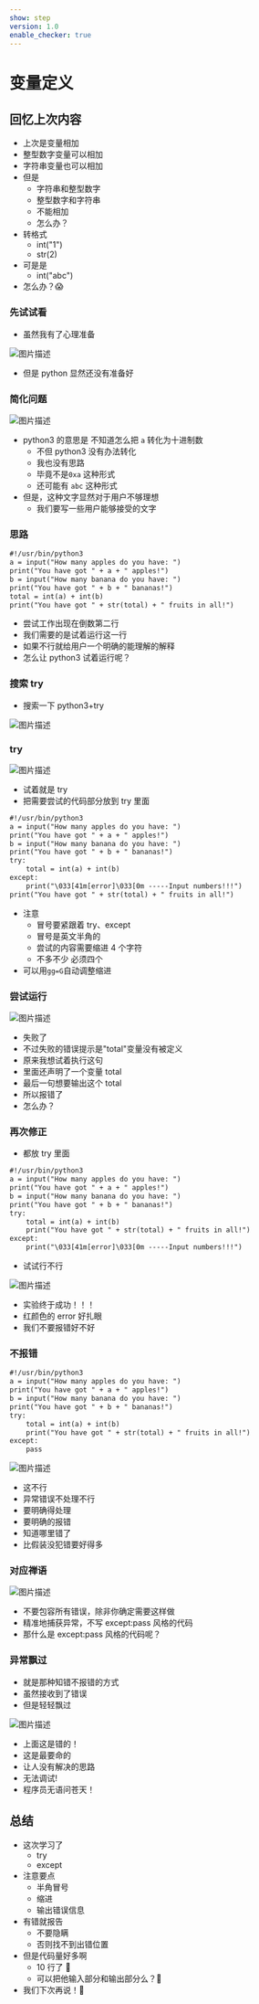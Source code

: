 ```yaml
---
show: step
version: 1.0
enable_checker: true
---
```


# 变量定义

## 回忆上次内容

- 上次是变量相加
- 整型数字变量可以相加
- 字符串变量也可以相加
- 但是
  - 字符串和整型数字
  - 整型数字和字符串
  - 不能相加
  - 怎么办？
- 转格式
  - int("1")
  - str(2)
- 可是是
  - int("abc")
- 怎么办？😱

### 先试试看

- 虽然我有了心理准备

![图片描述](https://doc.shiyanlou.com/courses/uid1190679-20210815-1629030142480)

- 但是 python 显然还没有准备好

### 简化问题

![图片描述](https://doc.shiyanlou.com/courses/uid1190679-20210815-1629030007773)

- python3 的意思是 不知道怎么把 `a` 转化为十进制数
  - 不但 python3 没有办法转化
  - 我也没有思路
  - 毕竟不是`0xa` 这种形式
  - 还可能有 `abc` 这种形式
- 但是，这种文字显然对于用户不够理想
  - 我们要写一些用户能够接受的文字

### 思路

```txt
#!/usr/bin/python3
a = input("How many apples do you have: ")
print("You have got " + a + " apples!")
b = input("How many banana do you have: ")
print("You have got " + b + " bananas!")
total = int(a) + int(b)
print("You have got " + str(total) + " fruits in all!")
```

- 尝试工作出现在倒数第二行
- 我们需要的是试着运行这一行
- 如果不行就给用户一个明确的能理解的解释
- 怎么让 python3 试着运行呢？

### 搜索 try

- 搜索一下 python3+try

![图片描述](https://doc.shiyanlou.com/courses/uid1190679-20210815-1629030647815)

### try

![图片描述](https://doc.shiyanlou.com/courses/uid1190679-20210815-1629030666789)

- 试着就是 try
- 把需要尝试的代码部分放到 try 里面

```txt
#!/usr/bin/python3
a = input("How many apples do you have: ")
print("You have got " + a + " apples!")
b = input("How many banana do you have: ")
print("You have got " + b + " bananas!")
try:
    total = int(a) + int(b)
except:
    print("\033[41m[error]\033[0m -----Input numbers!!!")
print("You have got " + str(total) + " fruits in all!")
```

- 注意
  - 冒号要紧跟着 try、except
  - 冒号是英文半角的
  - 尝试的内容需要缩进 4 个字符
  - 不多不少 必须四个
- 可以用`gg=G`自动调整缩进

### 尝试运行

![图片描述](https://doc.shiyanlou.com/courses/uid1190679-20210815-1629031287390)

- 失败了
- 不过失败的错误提示是"total"变量没有被定义
- 原来我想试着执行这句
- 里面还声明了一个变量 total
- 最后一句想要输出这个 total
- 所以报错了
- 怎么办？

### 再次修正

- 都放 try 里面

```txt
#!/usr/bin/python3
a = input("How many apples do you have: ")
print("You have got " + a + " apples!")
b = input("How many banana do you have: ")
print("You have got " + b + " bananas!")
try:
    total = int(a) + int(b)
	print("You have got " + str(total) + " fruits in all!")
except:
    print("\033[41m[error]\033[0m -----Input numbers!!!")
```

- 试试行不行

![图片描述](https://doc.shiyanlou.com/courses/uid1190679-20210815-1629031545104)

- 实验终于成功！！！
- 红颜色的 error 好扎眼
- 我们不要报错好不好

### 不报错

```txt
#!/usr/bin/python3
a = input("How many apples do you have: ")
print("You have got " + a + " apples!")
b = input("How many banana do you have: ")
print("You have got " + b + " bananas!")
try:
    total = int(a) + int(b)
	print("You have got " + str(total) + " fruits in all!")
except:
    pass
```

![图片描述](https://doc.shiyanlou.com/courses/uid1190679-20210815-1629031935304)

- 这不行
- 异常错误不处理不行
- 要明确得处理
- 要明确的报错
- 知道哪里错了
- 比假装没犯错要好得多

### 对应禅语

![图片描述](https://doc.shiyanlou.com/courses/uid1190679-20210815-1629031616478)

- 不要包容所有错误，除非你确定需要这样做
- 精准地捕获异常，不写 except:pass 风格的代码
- 那什么是 except:pass 风格的代码呢？

### 异常飘过

- 就是那种知错不报错的方式
- 虽然接收到了错误
- 但是轻轻飘过

![图片描述](https://doc.shiyanlou.com/courses/uid1190679-20210815-1629032125394)

- 上面这是错的！
- 这是最要命的
- 让人没有解决的思路
- 无法调试!
- 程序员无语问苍天！

## 总结

- 这次学习了
  - try
  - except
- 注意要点
  - 半角冒号
  - 缩进
  - 输出错误信息
- 有错就报告
  - 不要隐瞒
  - 否则找不到出错位置
- 但是代码量好多啊
  - 10 行了 🤯
  - 可以把他输入部分和输出部分么？🤔
- 我们下次再说！👋
